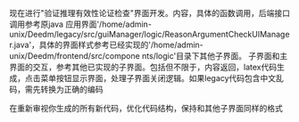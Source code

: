 现在进行"验证推理有效性论证检查"界面开发。内容，具体的函数调用，后端接口调用参考原java
应用界面'/home/admin-unix/Deedm/legacy/src/guiManager/logic/ReasonArgumentCheckUIManager.java'，具体的界面样式参考已经实现的'/home/admin-unix/Deedm/frontend/src/compone
nts/logic'目录下其他子界面。 子界面和主界面的交互，参考其他已实现的子界面。包括但不限于，内容返回，latex代码生成，点击菜单按钮显示界面，处理子界面关闭逻辑。如果legacy代码包含中文乱码，需先转换为正确的编码

在重新审视你生成的所有新代码，优化代码结构，保持和其他子界面同样的格式 